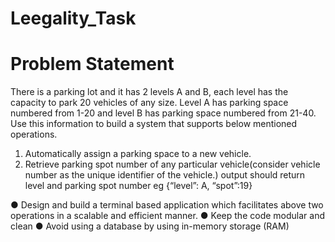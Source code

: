 # Leegality_Task

# Problem Statement

There is a parking lot and it has 2 levels A and B, each level has the capacity to park 20
vehicles of any size. Level A has parking space numbered from 1-20 and level B has parking
space numbered from 21-40. Use this information to build a system that supports below
mentioned operations.
1. Automatically assign a parking space to a new vehicle.
2. Retrieve parking spot number of any particular vehicle(consider vehicle number as the
unique identifier of the vehicle.) output should return level and parking spot number eg
{“level”: A, “spot”:19}

● Design and build a terminal based application which facilitates above two operations in a
scalable and efficient manner.
● Keep the code modular and clean
● Avoid using a database by using in-memory storage (RAM)
